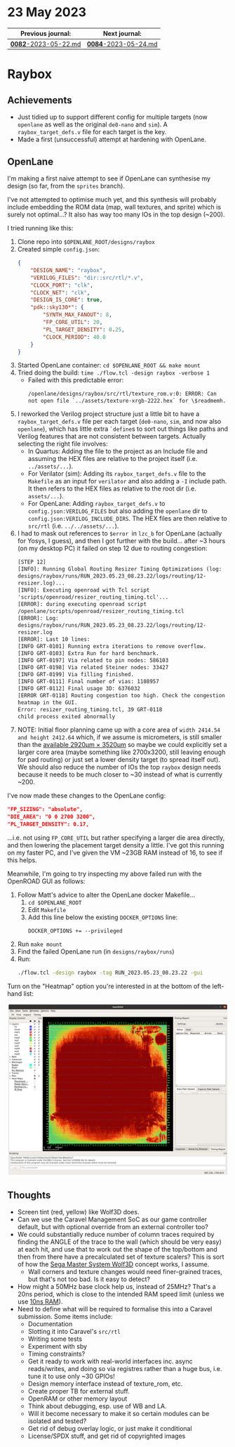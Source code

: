 # 23 May 2023

| Previous journal: | Next journal: |
|-|-|
| [**0082**-2023-05-22.md](./0082-2023-05-22.md) | [**0084**-2023-05-24.md](./0084-2023-05-24.md) |

# Raybox

## Achievements

*   Just tidied up to support different config for multiple targets (now `openlane` as well as the original `de0-nano` and `sim`).
    A `raybox_target_defs.v` file for each target is the key.
*   Made a first (unsuccessful) attempt at hardening with OpenLane.


## OpenLane

I'm making a first naive attempt to see if OpenLane can synthesise my design (so far, from the `sprites` branch).

I've not attempted to optimise much yet, and this synthesis will probably include embedding the ROM data
(map, wall textures, and sprite) which is surely not optimal...? It also has way too many IOs in the top
design (~200).

I tried running like this:
1.  Clone repo into `$OPENLANE_ROOT/designs/raybox`
2.  Created simple `config.json`:
    ```json
    {
        "DESIGN_NAME": "raybox",
        "VERILOG_FILES": "dir::src/rtl/*.v",
        "CLOCK_PORT": "clk",
        "CLOCK_NET": "clk",
        "DESIGN_IS_CORE": true,
        "pdk::sky130*": {
            "SYNTH_MAX_FANOUT": 8,
            "FP_CORE_UTIL": 20,
            "PL_TARGET_DENSITY": 0.25,
            "CLOCK_PERIOD": 40.0
        }
    }
    ```
3.  Started OpenLane container: `cd $OPENLANE_ROOT && make mount`
4.  Tried doing the build: `time ./flow.tcl -design raybox -verbose 1`
    *   Failed with this predictable error:
        ```
        /openlane/designs/raybox/src/rtl/texture_rom.v:0: ERROR: Can not open file `../assets/texture-xrgb-2222.hex` for \$readmemh.
        ```
5.  I reworked the Verilog project structure just a little bit to have a `raybox_target_defs.v` file per each target
    (`de0-nano`, `sim`, and now also `openlane`), which has little extra `` `define ``s to sort out things like paths
    and Verilog features that are not consistent between targets. Actually selecting the right file involves:
    *   In Quartus: Adding the file to the project as an Include file and assuming the HEX files are relative to the project itself
        (i.e. `../assets/...`).
    *   For Verilator (sim): Adding its `raybox_target_defs.v` file to the `Makefile` as an input for `verilator` and also adding
        a `-I` include path. It then refers to the HEX files as relative to the root dir (i.e. `assets/...`).
    *   For OpenLane: Adding `raybox_target_defs.v` to `config.json:VERILOG_FILES` but also adding the `openlane` dir to
        `config.json:VERILOG_INCLUDE_DIRS`. The HEX files are then relative to `src/rtl` (i.e. `../../assets/...`).
6.  I had to mask out references to `$error `in `lzc_b` for OpenLane (actually for Yosys, I guess), and then I got further
    with the build... after ~3 hours (on my desktop PC) it failed on step 12 due to routing congestion:
    ```
    [STEP 12]
    [INFO]: Running Global Routing Resizer Timing Optimizations (log: designs/raybox/runs/RUN_2023.05.23_08.23.22/logs/routing/12-resizer.log)...
    [INFO]: Executing openroad with Tcl script 'scripts/openroad/resizer_routing_timing.tcl'...
    [ERROR]: during executing openroad script /openlane/scripts/openroad/resizer_routing_timing.tcl
    [ERROR]: Log: designs/raybox/runs/RUN_2023.05.23_08.23.22/logs/routing/12-resizer.log
    [ERROR]: Last 10 lines:
    [INFO GRT-0101] Running extra iterations to remove overflow.
    [INFO GRT-0103] Extra Run for hard benchmark.
    [INFO GRT-0197] Via related to pin nodes: 586103
    [INFO GRT-0198] Via related Steiner nodes: 33427
    [INFO GRT-0199] Via filling finished.
    [INFO GRT-0111] Final number of vias: 1108957
    [INFO GRT-0112] Final usage 3D: 6376032
    [ERROR GRT-0118] Routing congestion too high. Check the congestion heatmap in the GUI.
    Error: resizer_routing_timing.tcl, 39 GRT-0118
    child process exited abnormally
    ```
7.  NOTE: Initial floor planning came up with a core area of `width 2414.54 and height 2412.64` which, if we assume is
    micrometers, is still smaller than the
    [available 2920&micro;m &times; 3520&micro;m](https://caravel-harness.readthedocs.io/en/latest/getting-started.html#user-project-area)
    so maybe we could explicitly set a larger core area (maybe something like 2700x3200, still leaving enough for pad routing)
    or just set a lower density target (to spread itself out). We should also reduce the number of IOs the top `raybox` design
    needs because it needs to be much closer to ~30 instead of what is currently ~200.

I've now made these changes to the OpenLane config:

```json
"FP_SIZING": "absolute",
"DIE_AREA": "0 0 2700 3200",
"PL_TARGET_DENSITY": 0.17,
```

...i.e. not using `FP_CORE_UTIL` but rather specifying a larger die area directly, and then lowering the placement target
density a little. I've got this running on my faster PC, and I've given the VM ~23GB RAM instead of 16, to see if this helps.

Meanwhile, I'm going to try inspecting my above failed run with the OpenROAD GUI as follows:
1.  Follow Matt's advice to alter the OpenLane docker Makefile...
    1.  `cd $OPENLANE_ROOT`
    2.  Edit `Makefile`
    3.  Add this line below the existing `DOCKER_OPTIONS` line:
        ```
        DOCKER_OPTIONS += --privileged
        ```
2.  Run `make mount`
3.  Find the failed OpenLane run (in `designs/raybox/runs`)
4.  Run:
    ```bash
    ./flow.tcl -design raybox -tag RUN_2023.05.23_08.23.22 -gui
    ```

Turn on the "Heatmap" option you're interested in at the bottom of the left-hand list:

![OpenROAD GUI showing first attempt at OpenLane synthesis of Raybox](./i/0083-openroad-gui.png)



## Thoughts

*   Screen tint (red, yellow) like Wolf3D does.
*   Can we use the Caravel Management SoC as our game controller default, but with optional override
    from an external controller too?
*   We could substantially reduce number of column traces required by finding the ANGLE of the trace to the wall
    (which should be very easy) at each hit, and use that to work out the shape of the top/bottom and then from
    there have a precalculated set of texture scalers? This is sort of how the
    [Sega Master System Wolf3D](https://under4mhz.itch.io/wolfenstein-maze-3d) concept works, I assume.
    *   Wall corners and texture changes would need finer-grained traces, but that's not too bad. Is it easy to
        detect?
*   How might a 50MHz base clock help us, instead of 25MHz? That's a 20ns period, which is close to the intended
    RAM speed limit (unless we use
    [10ns RAM](https://www.digikey.com.au/en/products/detail/issi-integrated-silicon-solution-inc/IS61LV5128AL-10TLI/1555411)).
*   Need to define what will be required to formalise this into a Caravel submission. Some items include:
    *   Documentation
    *   Slotting it into Caravel's `src/rtl`
    *   Writing some tests
    *   Experiment with sby
    *   Timing constraints?
    *   Get it ready to work with real-world interfaces inc. async reads/writes,
        and doing so via registres rather than a huge bus, i.e. tune it to use only ~30 GPIOs!
    *   Design memory interface instead of texture_rom, etc.
    *   Create proper TB for external stuff.
    *   OpenRAM or other memory layout
    *   Think about debugging, esp. use of WB and LA.
    *   Will it become necessary to make it so certain modules can be isolated and tested?
    *   Get rid of debug overlay logic, or just make it conditional
    *   License/SPDX stuff, and get rid of copyrighted images
